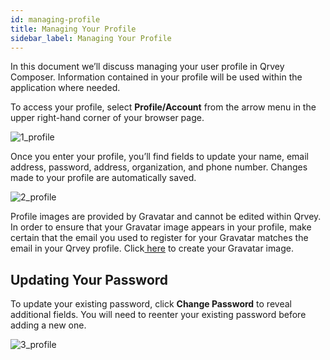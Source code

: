 ```yaml
---
id: managing-profile
title: Managing Your Profile  
sidebar_label: Managing Your Profile
---
```


<div style={{textAlign: "justify"}}>

In this document we’ll discuss managing your user profile in Qrvey Composer. Information contained in your profile will be used within the application where needed.

To access your profile, select **Profile/Account** from the arrow menu in the upper right-hand corner of your browser page. 

![1_profile](https://s3.amazonaws.com/cdn.qrvey.com/documentation_assets/ui-docs/basics/3.2_profile/1_profile.png#thumbnail-60)

Once you enter your profile, you’ll find fields to update your name, email address, password, address, organization, and phone number. Changes made to your profile are automatically saved. 

![2_profile](https://s3.amazonaws.com/cdn.qrvey.com/documentation_assets/ui-docs/basics/3.2_profile/2_profile.png#thumbnail)

Profile images are provided by Gravatar and cannot be edited within Qrvey.  In order to ensure that your Gravatar image appears in your profile, make certain that the email you used to register for your Gravatar matches the email in your Qrvey profile.  Click<a href="http://gravatar.com" target="_blank"> here</a> to create your Gravatar image.

## Updating Your Password
To update your existing password, click **Change Password** to reveal additional fields. You will need to reenter your existing password before adding a new one. 

![3_profile](https://s3.amazonaws.com/cdn.qrvey.com/documentation_assets/ui-docs/basics/3.2_profile/3_profile.png#thumbnail-60)

</div>